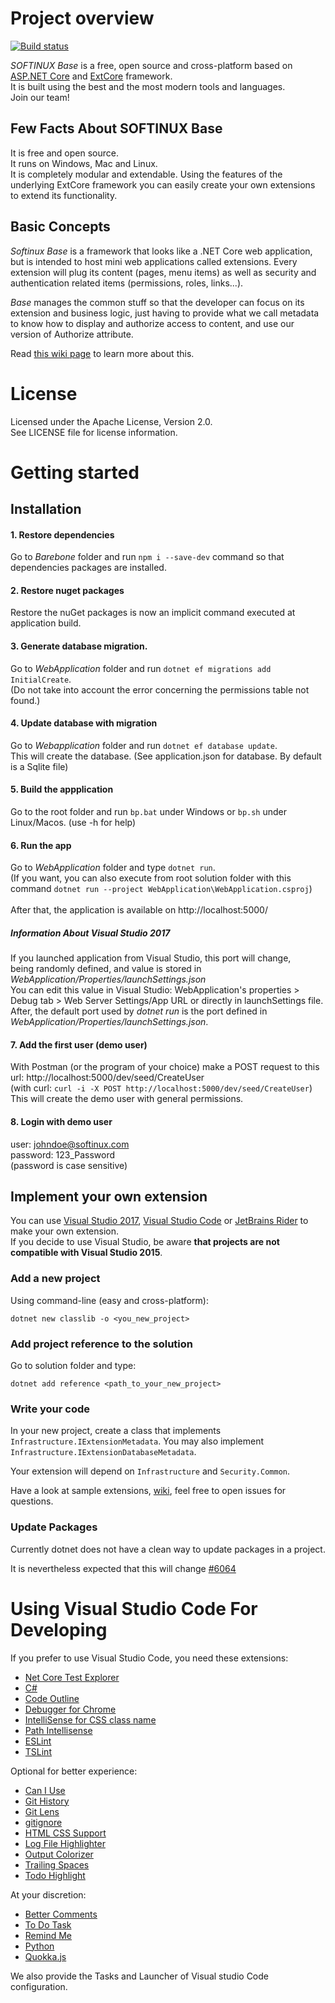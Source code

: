 # Project overview
[![Build status](https://ci.appveyor.com/api/projects/status/mktm6ae3csndb9ma?svg=true)](https://ci.appveyor.com/project/Xarkam/base)

*SOFTINUX Base* is a free, open source and cross-platform based on [ASP.NET Core](https://docs.microsoft.com/en-us/aspnet/core/) and [ExtCore](http://extcore.net/) framework.<br />
It is built using the best and the most modern tools and languages.<br />
Join our team!

## Few Facts About SOFTINUX Base

It is free and open source.<br />
It runs on Windows, Mac and Linux.<br />
It is completely modular and extendable. Using the features of the underlying ExtCore framework you can easily create your own extensions to extend its functionality.

## Basic Concepts

*Softinux Base* is a framework that looks like a .NET Core web application, but is intended to host mini web applications called extensions. Every extension will plug its content (pages, menu items) as well as security and authentication related items (permissions, roles, links...).

*Base* manages the common stuff so that the developer can focus on its extension and business logic, just having to provide what we call metadata to know how to display and authorize access to content, and use our version of Authorize attribute.

Read [this wiki page](https://github.com/SOFTINUX/Base/wiki/Writing-extensions) to learn more about this.
# License
Licensed under the Apache License, Version 2.0.<br />
See LICENSE file for license information.

# Getting started

## Installation
#### 1. Restore dependencies
Go to *Barebone* folder and run `npm i --save-dev` command so that dependencies packages are installed.
#### 2. Restore nuget packages
Restore the nuGet packages is now an implicit command executed at application build.
#### 3. Generate database migration.
Go to *WebApplication* folder and run `dotnet ef migrations add InitialCreate`.<br />
(Do not take into account the error concerning the permissions table not found.)
#### 4. Update database with migration
Go to *Webapplication* folder and run `dotnet ef database update`.<br />
This will create the database. (See application.json for database. By default is a Sqlite file)
#### 5. Build the appplication
Go to the root folder and run `bp.bat` under Windows or `bp.sh` under Linux/Macos. (use -h for help)
#### 6. Run the app
Go to *WebApplication* folder and type `dotnet run`.<br/>
(If you want, you can also execute from root solution folder with this command `dotnet run --project WebApplication\WebApplication.csproj`)<br /><br />
After that, the application is available on http://localhost:5000/ <br />
##### Information About Visual Studio 2017
If you launched application from Visual Studio, this port will change, <br />
being randomly defined, and value is stored in *WebApplication/Properties/launchSettings.json* <br />
You can edit this value in Visual Studio: WebApplication's properties > Debug tab > Web Server Settings/App URL or directly in launchSettings file.<br />
After, the default port used by *dotnet run* is the port defined in *WebApplication/Properties/launchSettings.json*.

#### 7. Add the first user (demo user)
With Postman (or the program of your choice) make a POST request to this url: http://localhost:5000/dev/seed/CreateUser<br />
(with curl: `curl -i -X POST http://localhost:5000/dev/seed/CreateUser`)<br />
This will create the demo user with general permissions.

#### 8. Login with demo user
user: johndoe@softinux.com<br />
password: 123_Password<br />
(password is case sensitive)

## Implement your own extension
You can use [Visual Studio 2017](https://www.visualstudio.com/fr/downloads/), [Visual Studio Code](https://code.visualstudio.com/) or [JetBrains Rider](https://www.jetbrains.com/rider/) to make your own extension.<br />
If you decide to use Visual Studio, be aware **that projects are not compatible with Visual Studio 2015**.
### Add a new project
Using command-line (easy and cross-platform):

`dotnet new classlib -o <you_new_project>`
### Add project reference to the solution
Go to solution folder and type:

`dotnet add reference <path_to_your_new_project>`

### Write your code
In your new project, create a class that implements `Infrastructure.IExtensionMetadata`. You may also implement `Infrastructure.IExtensionDatabaseMetadata`.

Your extension will depend on `Infrastructure` and `Security.Common`.

Have a look at sample extensions, [wiki](https://github.com/SOFTINUX/Base/wiki), feel free to open issues for questions.

### Update Packages
Currently dotnet does not have a clean way to update packages in a project.

It is nevertheless expected that this will change [#6064](https://github.com/NuGet/Home/issues/6054)
# Using Visual Studio Code For Developing
If you prefer to use Visual Studio Code, you need these extensions:
  - [Net Core Test Explorer](https://marketplace.visualstudio.com/items?itemName=formulahendry.dotnet-test-explorer)
  - [C#](https://marketplace.visualstudio.com/items?itemName=ms-vscode.csharp)
  - [Code Outline](https://marketplace.visualstudio.com/items?itemName=patrys.vscode-code-outline)
  - [Debugger for Chrome](https://marketplace.visualstudio.com/items?itemName=msjsdiag.debugger-for-chrome)
  - [IntelliSense for CSS class name](https://marketplace.visualstudio.com/items?itemName=Zignd.html-css-class-completion)
  - [Path Intellisense](https://marketplace.visualstudio.com/items?itemName=christian-kohler.path-intellisense)
  - [ESLint](https://marketplace.visualstudio.com/items?itemName=dbaeumer.vscode-eslint)
  - [TSLint](https://marketplace.visualstudio.com/items?itemName=eg2.tslint)

Optional for better experience:
  - [Can I Use](https://marketplace.visualstudio.com/items?itemName=akamud.vscode-caniuse)
  - [Git History](https://marketplace.visualstudio.com/items?itemName=donjayamanne.githistory)
  - [Git Lens](https://marketplace.visualstudio.com/items?itemName=eamodio.gitlens)
  - [gitignore](https://marketplace.visualstudio.com/items?itemName=codezombiech.gitignore)
  - [HTML CSS Support](https://marketplace.visualstudio.com/items?itemName=ecmel.vscode-html-css)
  - [Log File Highlighter](https://marketplace.visualstudio.com/items?itemName=emilast.LogFileHighlighter)
  - [Output Colorizer](https://marketplace.visualstudio.com/items?itemName=IBM.output-colorizer)
  - [Trailing Spaces](https://marketplace.visualstudio.com/items?itemName=shardulm94.trailing-spaces)
  - [Todo Highlight](https://marketplace.visualstudio.com/items?itemName=wayou.vscode-todo-highlight)

At your discretion:
  - [Better Comments](https://marketplace.visualstudio.com/items?itemName=aaron-bond.better-comments)
  - [To Do Task](https://marketplace.visualstudio.com/items?itemName=sandy081.todotasks)
  - [Remind Me](https://marketplace.visualstudio.com/items?itemName=cg-cnu.vscode-remind-me)
  - [Python](https://marketplace.visualstudio.com/items?itemName=donjayamanne.python)
  - [Quokka.js](https://marketplace.visualstudio.com/items?itemName=WallabyJs.quokka-vscode)

We also provide the Tasks and Launcher of Visual studio Code configuration.
